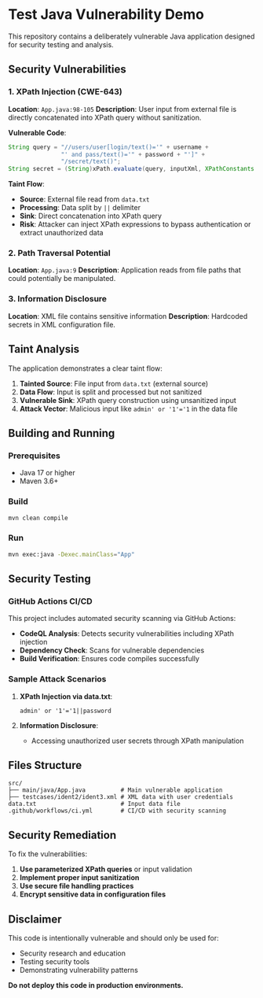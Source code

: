 # Test Java Vulnerability Demo

This repository contains a deliberately vulnerable Java application designed for security testing and analysis.

## Security Vulnerabilities

### 1. XPath Injection (CWE-643)
**Location**: `App.java:98-105`
**Description**: User input from external file is directly concatenated into XPath query without sanitization.

**Vulnerable Code**:
```java
String query = "//users/user[login/text()='" + username + 
               "' and pass/text()='" + password + "']" +
               "/secret/text()";
String secret = (String)xPath.evaluate(query, inputXml, XPathConstants.STRING);
```

**Taint Flow**:
- **Source**: External file read from `data.txt`
- **Processing**: Data split by `||` delimiter
- **Sink**: Direct concatenation into XPath query
- **Risk**: Attacker can inject XPath expressions to bypass authentication or extract unauthorized data

### 2. Path Traversal Potential
**Location**: `App.java:9`
**Description**: Application reads from file paths that could potentially be manipulated.

### 3. Information Disclosure
**Location**: XML file contains sensitive information
**Description**: Hardcoded secrets in XML configuration file.

## Taint Analysis

The application demonstrates a clear taint flow:
1. **Tainted Source**: File input from `data.txt` (external source)
2. **Data Flow**: Input is split and processed but not sanitized
3. **Vulnerable Sink**: XPath query construction using unsanitized input
4. **Attack Vector**: Malicious input like `admin' or '1'='1` in the data file

## Building and Running

### Prerequisites
- Java 17 or higher
- Maven 3.6+

### Build
```bash
mvn clean compile
```

### Run
```bash
mvn exec:java -Dexec.mainClass="App"
```

## Security Testing

### GitHub Actions CI/CD
This project includes automated security scanning via GitHub Actions:
- **CodeQL Analysis**: Detects security vulnerabilities including XPath injection
- **Dependency Check**: Scans for vulnerable dependencies
- **Build Verification**: Ensures code compiles successfully

### Sample Attack Scenarios

1. **XPath Injection via data.txt**:
   ```
   admin' or '1'='1||password
   ```

2. **Information Disclosure**:
   - Accessing unauthorized user secrets through XPath manipulation

## Files Structure

```
src/
├── main/java/App.java          # Main vulnerable application
├── testcases/ident2/ident3.xml # XML data with user credentials
data.txt                        # Input data file
.github/workflows/ci.yml        # CI/CD with security scanning
```

## Security Remediation

To fix the vulnerabilities:
1. **Use parameterized XPath queries** or input validation
2. **Implement proper input sanitization**
3. **Use secure file handling practices**
4. **Encrypt sensitive data in configuration files**

## Disclaimer

This code is intentionally vulnerable and should only be used for:
- Security research and education
- Testing security tools
- Demonstrating vulnerability patterns

**Do not deploy this code in production environments.**